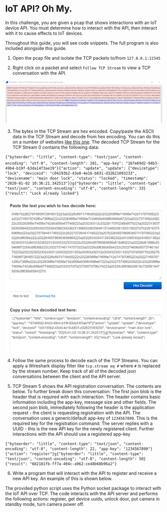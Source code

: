 
# IoT API? Oh My.

In this challenge, you are given a pcap that shows interactions with an IoT device API. You must determine how to interact with the API, then interact with it to cause effects to IoT devices. 

Throughout this guide, you will see code snippets. The full program is also included alongside this guide. 

1. Open the pcap file and isolate the TCP packets to/from `127.0.0.1:12345`

2. Right click on a packet and select `Follow TCP Stream` to view a TCP conversation with the API.

<img src="./screenshots/screenshot1.png">

3. The bytes in the TCP Stream are hex encoded. Copy/paste the ASCII data in the TCP Stream and decode from hex encoding. You can do this on a number of websites [like this one](https://www.convertstring.com/EncodeDecode/HexDecode).  The decoded TCP Stream for the TCP Stream 0 contains the following data:
```
{"byteorder": "little", "content-type": "text/json", "content-encoding": "utf-8", "content-length": 201, "app-key": "167e69d2-94b3-49b4-b19f-63da14f3ae19"}{"action": "update", "update": {"devicetype": "lock", "deviceid": "c04193b2-43e0-4e16-b831-d32621093233", "devicename": "main door lock", "status": "locked", "timestamp": "2020-01-02 10:36:21.342513"}}g{"byteorder": "little", "content-type": "text/json", "content-encoding": "utf-8", "content-length": 33}{"result": "Lock already locked"}
```
<img src="./screenshots/screenshot2.png">

4. Follow the same process to decode each of the TCP Streams. You can apply a Wireshark display filter like `tcp.stream eq #`  where `#` is replaced by the stream number.  Keep track of all of the decoded json conversations between the client and the API server. 

5. TCP Stream 5 shows the API registration conversation. The contents are below. 
To further break down this conversation:
The first json blob is the header that is required with each interaction. The header contains basic information including the app-key, message size and other fields.  The second json blob, immediately following the header is the application request - the client is requesting registration with the API. The conversation uses a generic/default app-key of `1234567890`. This is the required key for the registration command.  The server replies with a UUID - this is the new API key for the newly registered client. Further interactions with the API should use a registered app-key
```
{"byteorder": "little", "content-type": "text/json", "content-encoding": "utf-8", "content-length": 22, "app-key": "1234567890"}{"action": "register"}g{"byteorder": "little", "content-type": "text/json", "content-encoding": "utf-8", "content-length": 50}{"result": "682181fb-ff7a-494c-a962-ce48b68b96a2"}
```

6. Write a program that will interact with the API to register and receive a new API key. An example of this is shown below. 

The provided python script uses the Python socket package to interact with the IoT API over TCP.  The code interacts with the API server and performs the following actions: register, get device uuids, unlock door, put camera in standby mode, turn camera power off.

